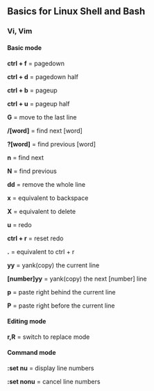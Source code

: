 ## Basics for Linux Shell and Bash
### Vi, Vim

#### Basic mode

**ctrl + f** = pagedown

**ctrl + d** = pagedown half

**ctrl + b** = pageup

**ctrl + u** = pageup half

**G** = move to the last line

**/[word]** = find next [word]

**?[word]** = find previous [word]

**n** = find next

**N** = find previous

**dd** = remove the whole line

**x** = equivalent to backspace

**X** = equivalent to delete

**u** = redo

**ctrl + r** = reset redo

**.** = equivalent to ctrl + r

**yy** = yank(copy) the current line

**[number]yy** = yank(copy) the next [number] line

**p** = paste right behind the current line

**P** = paste right before the current line

#### Editing mode

**r,R** = switch to replace mode

#### Command mode

**:set nu** = display line numbers

**:set nonu** = cancel line numbers







